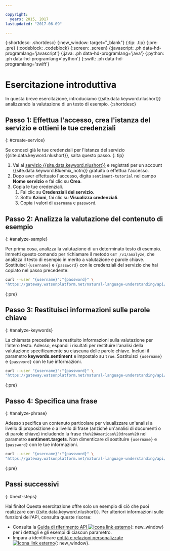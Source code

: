 ```yaml
---

copyright:
  years: 2015, 2017
lastupdated: "2017-06-09"

---
```


{:shortdesc: .shortdesc}
{:new_window: target="_blank"}
{:tip: .tip}
{:pre: .pre}
{:codeblock: .codeblock}
{:screen: .screen}
{:javascript: .ph data-hd-programlang='javascript'}
{:java: .ph data-hd-programlang='java'}
{:python: .ph data-hd-programlang='python'}
{:swift: .ph data-hd-programlang='swift'}

# Esercitazione introduttiva
In questa breve esercitazione, introduciamo {{site.data.keyword.nlushort}} analizzando la valutazione di un testo di esempio.
{:shortdesc}

## Passo 1: Effettua l'accesso, crea l'istanza del servizio e ottieni le tue credenziali
{: #create-service}

Se conosci già le tue credenziali per l'istanza del servizio {{site.data.keyword.nlushort}}, salta questo passo.
{: tip}

1.  Vai al [servizio {{site.data.keyword.nlushort}}](https://console.{DomainName}/catalog/services/natural-language-understanding/) e registrati per un account {{site.data.keyword.Bluemix_notm}} gratuito o effettua l'accesso.
1.  Dopo aver effettuato l'accesso, digita `sentiment-tutorial` nel campo **Nome servizio** e fai clic su **Crea**.
1.  Copia le tue credenziali.
    1.  Fai clic su **Credenziali del servizio**.
    1.  Sotto **Azioni**, fai clic su **Visualizza credenziali**.
    1.  Copia i valori di `username` e `password`.

## Passo 2: Analizza la valutazione del contenuto di esempio
{: #analyze-sample}

Per prima cosa, analizza la valutazione di un determinato testo di esempio. Immetti questo comando per richiamare il metodo `GET /v1/analyze`, che analizza il testo di esempio in merito a valutazione e parole chiave. Sostituisci `{username}` e `{password}` con le credenziali del servizio che hai copiato nel passo precedente:

```bash
curl --user "{username}":"{password}" \
"https://gateway.watsonplatform.net/natural-language-understanding/api/v1/analyze?version=2017-02-27&text=I%20still%20have%20a%20dream%2C%20a%20dream%20deeply%20rooted%20in%20the%20American%20dream%20%E2%80%93%20one%20day%20this%20nation%20will%20rise%20up%20and%20live%20up%20to%20its%20creed%2C%20%22We%20hold%20these%20truths%20to%20be%20self%20evident%3A%20that%20all%20men%20are%20created%20equal.&features=sentiment,keywords"
```
{:pre}

## Passo 3: Restituisci informazioni sulle parole chiave
{: #analyze-keywords}

La chiamata precedente ha restituito informazioni sulla valutazione per l'intero testo. Adesso, espandi i risultati per restituire l'analisi della valutazione specificamente su ciascuna delle parole chiave. Includi il parametro **keywords.sentiment** e impostalo su `true`. Sostituisci `{username}` e `{password}` con le tue informazioni.

```bash
curl --user "{username}":"{password}" \
"https://gateway.watsonplatform.net/natural-language-understanding/api/v1/analyze?version=2017-02-27&text=I%20still%20have%20a%20dream%2C%20a%20dream%20deeply%20rooted%20in%20the%20American%20dream%20%E2%80%93%20one%20day%20this%20nation%20will%20rise%20up%20and%20live%20up%20to%20its%20creed%2C%20%22We%20hold%20these%20truths%20to%20be%20self%20evident%3A%20that%20all%20men%20are%20created%20equal.&features=sentiment,keywords&keywords.sentiment=true"
```
{:pre}

## Passo 4: Specifica una frase
{: #analyze-phrase}

Adesso specifica un contenuto particolare per visualizzare un'analisi a livello di proposizione o a livello di frase (anziché un'analisi di documenti o di parole chiave) includendo la frase `the%20American%20dream%20` nel parametro **sentiment.targets**. Non dimenticare di sostituire `{username}` e `{password}` con le tue informazioni.

```bash
curl --user "{username}":"{password}" \
"https://gateway.watsonplatform.net/natural-language-understanding/api/v1/analyze?version=2017-02-27&text=I%20still%20have%20a%20dream%2C%20a%20dream%20deeply%20rooted%20in%20the%20American%20dream%20one%20day%20this%20nation%20will%20rise%20up%20and%20live%20up%20to%20its%20creed%20We%20hold%20these%20truths%20to%20be%20self%20evident%3A%20that%20all%20men%20are%20created%20equal.&features=sentiment,keywords&keywords.sentiment=true&sentiment.targets=the%20American%20dream"
```
{:pre}

## Passi successivi
{: #next-steps}

Hai finito! Questa esercitazione offre solo un esempio di ciò che puoi realizzare con {{site.data.keyword.nlushort}}. Per ulteriori informazioni sulle funzioni dell'API, consulta queste risorse:

- Consulta la [Guida di riferimento API ![Icona link esterno](../../icons/launch-glyph.svg "Icona link esterno")](https://www.ibm.com/watson/developercloud/natural-language-understanding/api/v1/ "Icona link esterno"){: new_window} per i dettagli e gli esempi di ciascun parametro.
- Impara a identificare [entità e relazioni personalizzate ![Icona link esterno](../../icons/launch-glyph.svg "Icona link esterno")](https://www.ibm.com/watson/developercloud/doc/natural-language-understanding/customizing.html "Icona link esterno"){: new_window}.
